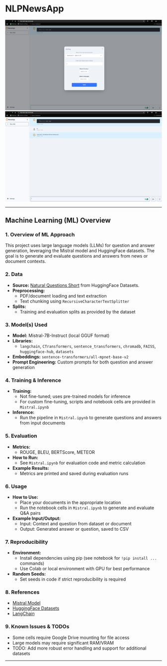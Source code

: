 # NLPNewsApp

![1](./public/1.png)
![1](./public/2.png)

---

## Machine Learning (ML) Overview

### 1. Overview of ML Approach
This project uses large language models (LLMs) for question and answer generation, leveraging the Mistral model and HuggingFace datasets. The goal is to generate and evaluate questions and answers from news or document contexts.

### 2. Data
- **Source:** [Natural Questions Short](https://huggingface.co/datasets/ghmfx/natural-questions-short) from HuggingFace Datasets.
- **Preprocessing:**
  - PDF/document loading and text extraction
  - Text chunking using `RecursiveCharacterTextSplitter`
- **Splits:**
  - Training and evaluation splits as provided by the dataset

### 3. Model(s) Used
- **Model:** Mistral-7B-Instruct (local GGUF format)
- **Libraries:**
  - `langchain`, `CTransformers`, `sentence_transformers`, `chromadb`, `FAISS`, `huggingface-hub`, `datasets`
- **Embeddings:** `sentence-transformers/all-mpnet-base-v2`
- **Prompt Engineering:** Custom prompts for both question and answer generation

### 4. Training & Inference
- **Training:**
  - Not fine-tuned; uses pre-trained models for inference
  - For custom fine-tuning, scripts and notebook cells are provided in `Mistral.ipynb`
- **Inference:**
  - Run the pipeline in `Mistral.ipynb` to generate questions and answers from input documents

### 5. Evaluation
- **Metrics:**
  - ROUGE, BLEU, BERTScore, METEOR
- **How to Run:**
  - See `Mistral.ipynb` for evaluation code and metric calculation
- **Example Results:**
  - Metrics are printed and saved during evaluation runs

### 6. Usage
- **How to Use:**
  - Place your documents in the appropriate location
  - Run the notebook cells in `Mistral.ipynb` to generate and evaluate Q&A pairs
- **Example Input/Output:**
  - Input: Context and question from dataset or document
  - Output: Generated answer or question, saved to CSV

### 7. Reproducibility
- **Environment:**
  - Install dependencies using pip (see notebook for `!pip install ...` commands)
  - Use Colab or local environment with GPU for best performance
- **Random Seeds:**
  - Set seeds in code if strict reproducibility is required

### 8. References
- [Mistral Model](https://mistral.ai/)
- [HuggingFace Datasets](https://huggingface.co/datasets)
- [LangChain](https://python.langchain.com/)

### 9. Known Issues & TODOs
- Some cells require Google Drive mounting for file access
- Large models may require significant RAM/VRAM
- TODO: Add more robust error handling and support for additional datasets

---